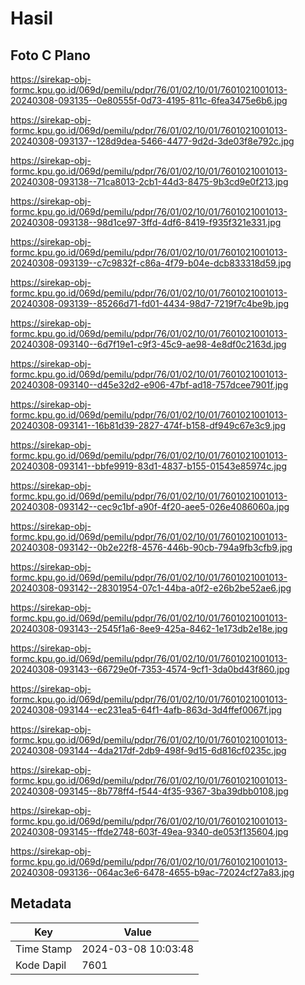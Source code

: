 # Hasil

## Foto C Plano

https://sirekap-obj-formc.kpu.go.id/069d/pemilu/pdpr/76/01/02/10/01/7601021001013-20240308-093135--0e80555f-0d73-4195-811c-6fea3475e6b6.jpg

https://sirekap-obj-formc.kpu.go.id/069d/pemilu/pdpr/76/01/02/10/01/7601021001013-20240308-093137--128d9dea-5466-4477-9d2d-3de03f8e792c.jpg

https://sirekap-obj-formc.kpu.go.id/069d/pemilu/pdpr/76/01/02/10/01/7601021001013-20240308-093138--71ca8013-2cb1-44d3-8475-9b3cd9e0f213.jpg

https://sirekap-obj-formc.kpu.go.id/069d/pemilu/pdpr/76/01/02/10/01/7601021001013-20240308-093138--98d1ce97-3ffd-4df6-8419-f935f321e331.jpg

https://sirekap-obj-formc.kpu.go.id/069d/pemilu/pdpr/76/01/02/10/01/7601021001013-20240308-093139--c7c9832f-c86a-4f79-b04e-dcb833318d59.jpg

https://sirekap-obj-formc.kpu.go.id/069d/pemilu/pdpr/76/01/02/10/01/7601021001013-20240308-093139--85266d71-fd01-4434-98d7-7219f7c4be9b.jpg

https://sirekap-obj-formc.kpu.go.id/069d/pemilu/pdpr/76/01/02/10/01/7601021001013-20240308-093140--6d7f19e1-c9f3-45c9-ae98-4e8df0c2163d.jpg

https://sirekap-obj-formc.kpu.go.id/069d/pemilu/pdpr/76/01/02/10/01/7601021001013-20240308-093140--d45e32d2-e906-47bf-ad18-757dcee7901f.jpg

https://sirekap-obj-formc.kpu.go.id/069d/pemilu/pdpr/76/01/02/10/01/7601021001013-20240308-093141--16b81d39-2827-474f-b158-df949c67e3c9.jpg

https://sirekap-obj-formc.kpu.go.id/069d/pemilu/pdpr/76/01/02/10/01/7601021001013-20240308-093141--bbfe9919-83d1-4837-b155-01543e85974c.jpg

https://sirekap-obj-formc.kpu.go.id/069d/pemilu/pdpr/76/01/02/10/01/7601021001013-20240308-093142--cec9c1bf-a90f-4f20-aee5-026e4086060a.jpg

https://sirekap-obj-formc.kpu.go.id/069d/pemilu/pdpr/76/01/02/10/01/7601021001013-20240308-093142--0b2e22f8-4576-446b-90cb-794a9fb3cfb9.jpg

https://sirekap-obj-formc.kpu.go.id/069d/pemilu/pdpr/76/01/02/10/01/7601021001013-20240308-093142--28301954-07c1-44ba-a0f2-e26b2be52ae6.jpg

https://sirekap-obj-formc.kpu.go.id/069d/pemilu/pdpr/76/01/02/10/01/7601021001013-20240308-093143--2545f1a6-8ee9-425a-8462-1e173db2e18e.jpg

https://sirekap-obj-formc.kpu.go.id/069d/pemilu/pdpr/76/01/02/10/01/7601021001013-20240308-093143--66729e0f-7353-4574-9cf1-3da0bd43f860.jpg

https://sirekap-obj-formc.kpu.go.id/069d/pemilu/pdpr/76/01/02/10/01/7601021001013-20240308-093144--ec231ea5-64f1-4afb-863d-3d4ffef0067f.jpg

https://sirekap-obj-formc.kpu.go.id/069d/pemilu/pdpr/76/01/02/10/01/7601021001013-20240308-093144--4da217df-2db9-498f-9d15-6d816cf0235c.jpg

https://sirekap-obj-formc.kpu.go.id/069d/pemilu/pdpr/76/01/02/10/01/7601021001013-20240308-093145--8b778ff4-f544-4f35-9367-3ba39dbb0108.jpg

https://sirekap-obj-formc.kpu.go.id/069d/pemilu/pdpr/76/01/02/10/01/7601021001013-20240308-093145--ffde2748-603f-49ea-9340-de053f135604.jpg

https://sirekap-obj-formc.kpu.go.id/069d/pemilu/pdpr/76/01/02/10/01/7601021001013-20240308-093136--064ac3e6-6478-4655-b9ac-72024cf27a83.jpg


## Metadata

| Key        | Value               |
| ---------- | ------------------- |
| Time Stamp | 2024-03-08 10:03:48 |
| Kode Dapil | 7601                |



